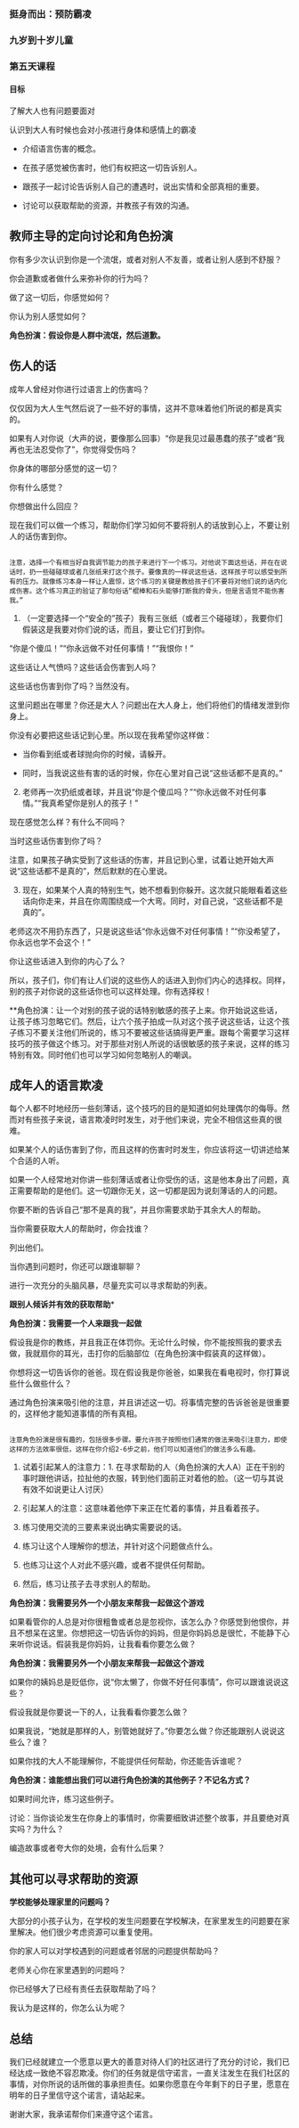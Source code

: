 ### 挺身而出：预防霸凌

### 九岁到十岁儿童

### 第五天课程

#### 目标

了解大人也有问题要面对

认识到大人有时候也会对小孩进行身体和感情上的霸凌


* 介绍语言伤害的概念。

* 在孩子感觉被伤害时，他们有权把这一切告诉别人。

* 跟孩子一起讨论告诉别人自己的遭遇时，说出实情和全部真相的重要。

* 讨论可以获取帮助的资源，并教孩子有效的沟通。

## 教师主导的定向讨论和角色扮演

你有多少次认识到你是一个流氓，或者对别人不友善，或者让别人感到不舒服？

你会道歉或者做什么来弥补你的行为吗？

做了这一切后，你感觉如何？

你认为别人感觉如何？

**角色扮演：假设你是人群中流氓，然后道歉。**

## 伤人的话

成年人曾经对你进行过语言上的伤害吗？

仅仅因为大人生气然后说了一些不好的事情，这并不意味着他们所说的都是真实的。

如果有人对你说（大声的说，要像那么回事）“你是我见过最愚蠢的孩子”或者“我再也无法忍受你了”，你觉得受伤吗？

你身体的哪部分感觉的这一切？

你有什么感觉？

你想做出什么回应？

现在我们可以做一个练习，帮助你们学习如何不要将别人的话放到心上，不要让别人的话伤害到你。

```

注意，选择一个有相当好自我调节能力的孩子来进行下一个练习。对他说下面这些话，并在在说话时，扔一些碰碰球或者几张纸来打这个孩子。要像真的一样说这些话，这样孩子可以感受到所有的压力。就像练习本身一样让人震惊，这个练习的关键是教给孩子们不要将对他们说的话内化成伤害。这个练习真正的验证了那句俗话“棍棒和石头能够打断我的骨头，但是言语觉不能伤害我。”

```

1. （一定要选择一个“安全的”孩子）我有三张纸（或者三个碰碰球），我要你们假装这是我要对你们说的话，而且，要让它们打到你。

“你是个傻瓜！”“你永远做不对任何事情！”“我恨你！”

这些话让人气愤吗？这些话会伤害到人吗？

这些话也伤害到你了吗？当然没有。

这里问题出在哪里？你还是大人？问题出在大人身上，他们将他们的情绪发泄到你身上。

你没有必要把这些话记到心里。所以现在我希望你这样做：

 * 当你看到纸或者球抛向你的时候，请躲开。

 * 同时，当我说这些有害的话的时候，你在心里对自己说“这些话都不是真的。”

2. 老师再一次扔纸或者球，并且说“你是个傻瓜吗？”“你永远做不对任何事情。”“我真希望你是别人的孩子！”

现在感觉怎么样？有什么不同吗？

当时这些话伤害到你了吗？

 注意，如果孩子确实受到了这些话的伤害，并且记到心里，试着让她开始大声说“这些话都不是真的”，然后默默的在心里说。

3. 现在，如果某个人真的特别生气，她不想看到你躲开。这次就只能眼看着这些话向你走来，并且在你周围绕成一个大弯。同时，对自己说，“这些话都不是真的”。

老师这次不用扔东西了，只是说这些话“你永远做不对任何事情！”“你没希望了，你永远也学不会这个！”

你让这些话进入到你的内心了么？

所以，孩子们，你们有让人们说的这些伤人的话进入到你们内心的选择权。同样，别的孩子对你说的这些话你也可以这样处理。你有选择权！

**角色扮演：让一个对别的孩子说的话特别敏感的孩子上来。你开始说这些话，让孩子练习忽略它们。然后，让六个孩子拍成一队对这个孩子说这些话，让这个孩子练习不要关注他们所说的，练习不要被这些话搞得更严重。跟每个需要学习这样技巧的孩子做这个练习。对于那些对别人所说的话很敏感的孩子来说，这样的练习特别有效。同时他们也可以学习如何忽略别人的嘲讽。

## 成年人的语言欺凌

每个人都不时地经历一些刻薄话，这个技巧的目的是知道如何处理偶尔的侮辱。然而对有些孩子来说，语言欺凌时时发生，对于他们来说，完全不相信这些真的很难。

如果某个人的话伤害到了你，而且这样的伤害时时发生，你应该将这一切讲述给某个合适的人听。

如果一个人经常地对你讲一些刻薄话或者让你受伤的话，这是他本身出了问题，真正需要帮助的是他们。这一切跟你无关，这一切都是因为说刻薄话的人的问题。

你要不断的告诉自己“那不是真的我”，并且你需要求助于其余大人的帮助。

当你需要获取大人的帮助时，你会找谁？

 列出他们。

当你遇到问题时，你还可以跟谁聊聊？

 进行一次充分的头脑风暴，尽量充实可以寻求帮助的列表。

**跟别人倾诉并有效的获取帮助***

**角色扮演：我需要一个人来跟我一起做**

假设我是你的教练，并且我正在体罚你。无论什么时候，你不能按照我的要求去做，我就扇你的耳光，击打你的后脑部位（在角色扮演中假装真的这样做）。

你想将这一切告诉你的爸爸。现在假设我是你爸爸，如果我在看电视时，你打算说些什么做些什么？

 通过角色扮演来吸引他的注意，并且讲述这一切。将事情完整的告诉爸爸是很重要的，这样他才能知道事情的所有真相。

```

注意角色扮演是很有趣的，包括很多步骤。要允许孩子按照他们通常的做法来吸引注意力，即使这样的方法效率很低，这样在你介绍2-6步之前，他们可以知道他们的做法多么有趣。

```

1. 试着引起某人的注意力：1. 在寻求帮助的人（角色扮演的大人A）正在干别的事时跟他讲话，拉扯他的衣服，转到他们面前正对着他的脸。（这一切与其说有效不如说更让人讨厌）

2. 引起某人的注意：这意味着他停下来正在忙着的事情，并且看着孩子。

3. 练习使用交流的三要素来说出确实需要说的话。

4. 练习让这个人理解你的想法，并针对这个问题做点什么。

5. 也练习让这个人对此不感兴趣，或者不提供任何帮助。

6. 然后，练习让孩子去寻求别人的帮助。

**角色扮演：我需要另外一个小朋友来帮我一起做这个游戏**

如果看管你的人总是对你很粗鲁或者总是忽视你，该怎么办？你感觉到他恨你，并且不想呆在这里。你想把这一切告诉你的妈妈，但是你妈妈总是很忙，不能静下心来听你说话。假装我是你妈妈，让我看看你要怎么做？

**角色扮演：我需要另外一个小朋友来帮我一起做这个游戏**

如果你的姨妈总是贬低你，说“你太懒了，你做不好任何事情”，你可以跟谁说说这些？

假设我就是你要说一下的人，让我看看你要怎么做？

如果我说，“她就是那样的人，别管她就好了。”你要怎么做？你还能跟别人说说这些么？谁？

如果你找的大人不能理解你，不能提供任何帮助，你还能告诉谁呢？

**角色扮演：谁能想出我们可以进行角色扮演的其他例子？不记名方式？**

如果时间允许，练习这些例子。

讨论：当你谈论发生在你身上的事情时，你需要细致讲述整个故事，并且要绝对真实吗？为什么？

编造故事或者夸大你的处境，会有什么后果？

## 其他可以寻求帮助的资源

**学校能够处理家里的问题吗？**

 大部分的小孩子认为，在学校的发生问题要在学校解决，在家里发生的问题要在家里解决。他们很少考虑资源可以重复使用。

你的家人可以对学校遇到的问题或者邻居的问题提供帮助吗？

老师关心你在家里遇到的问题吗？

你已经够大了已经有责任去获取帮助了吗？

我认为是这样的，你怎么认为呢？

## 总结

我们已经就建立一个愿意以更大的善意对待人们的社区进行了充分的讨论，我们已经达成一致绝不容忍欺凌。你们的任务就是信守诺言，一直关注发生在我们社区的事情，对你所说的话所做的事承担责任。如果你愿意在今年剩下的日子里，愿意在明年的日子里信守这个诺言，请站起来。

谢谢大家，我承诺帮你们来遵守这个诺言。
